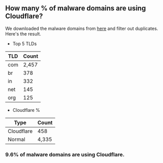 ## How many % of malware domains are using Cloudflare?


We downloaded the malware domains from [here](https://urlhaus.abuse.ch) and filter out duplicates.
Here's the result.


[//]: # (start replacement)


- Top 5 TLDs

| TLD | Count |
| --- | --- |
| com | 2,457 |
| br | 378 |
| in | 332 |
| net | 145 |
| org | 125 |


- Cloudflare %

| Type | Count |
| --- | --- |
| Cloudflare | 458 |
| Normal | 4,335 |


### 9.6% of malware domains are using Cloudflare.